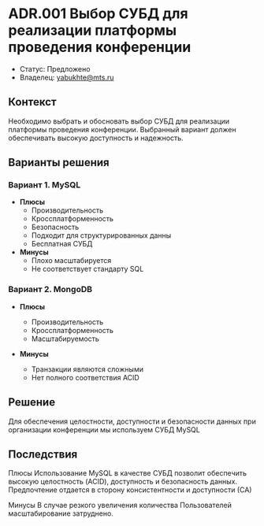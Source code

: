 # ADR.001 Выбор СУБД для реализации платформы проведения конференции
<!-- Название ADR состоит из [ADR.###] [Коротко суть принятого решения] -->

* Статус: Предложено
* Владелец: yabukhte@mts.ru

## Контекст
Необходимо выбрать и обосновать выбор СУБД для реализации платформы проведения конференции. Выбранный вариант должен обеспечивать высокую доступность и надежность.

## Варианты решения
<!-- Описание рассмотренных вариантов c их плюсами и минусами -->

### Вариант 1. МуSQL
<!-- Описание варианта 1 -->
* **Плюсы**
  * Производительность
  * Кроссплатформенность
  * Безопасность
  * Подходит для структурированных данны
  * Бесплатная СУБД
* **Минусы**
  * Плохо масштабируется
  * Не соответствует стандарту SQL

### Вариант 2. MongoDB
<!-- Описание варианта 2 -->
* **Плюсы**  
  * Производительность
  * Кроссплатформенность
  * Масштабируемость

* **Минусы**
  * Транзакции являются сложными
  * Нет полного соответствия ACID

## Решение
<!-- Описание выбранного решения. Решение должно быть сформулировано чётко ("Мы используем...", "Мы не используем", а не "Желательно.." или "Предлагается..."). 
Должна быть понятна связь между решением и проблемой, почему выбрали именно это решение из вариантов -->
Для обеспечения целостности, доступности и безопасности данных при организации конференции мы используем СУБД МуSQL
## Последствия
<!-- Положительные и отрицательные последствия (trade-offs). Арх. решения, которые потребуется принять как следствие принятого решения. Если решение содержит риски, то описано, как с ними планируют поступить (за счет чего снижать, почему принять). -->
Плюсы Использование МуSQL в качестве СУБД позволит обеспечить высокую целостность (ACID), доступность и безопасность данных. Предпочтение отдается в сторону  консистентности и доступности (СА)

Минусы  В случае  резкого увеличения количества  Пользователей масштабирование затруднено.